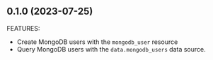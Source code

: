 <!--
SPDX-FileCopyrightText: 2023 Risk.Ident GmbH <contact@riskident.com>

SPDX-License-Identifier: CC-BY-4.0
-->

## 0.1.0 (2023-07-25)

FEATURES:

- Create MongoDB users with the `mongodb_user` resource
- Query MongoDB users with the `data.mongodb_users` data source.
